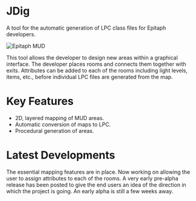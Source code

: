 JDig
====

A tool for the automatic generation of LPC class files for Epitaph developers.

![Epitaph MUD](www.drakkos.co.uk)

This tool allows the developer to design new areas within a graphical interface.  The developer places rooms and connects them together with exits.  Attributes can be added to each of the rooms including light levels, items, etc., before individual LPC files are generated from the map.

Key Features
============

- 2D, layered mapping of MUD areas.
- Automatic conversion of maps to LPC.
- Procedural generation of areas.

Latest Developments
===================

The essential mapping features are in place.  Now working on allowing the user to assign attributes to each of the rooms.  A very early pre-alpha release has been posted to give the end users an idea of the direction in which the project is going.  An early alpha is still a few weeks away.
